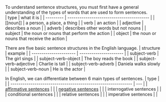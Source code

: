 To understand sentence structures, you must first have a general understanding of the types of words that are used to form sentences.  
| type      | what it is                                |
| --------- | ----------------------------------------- |
| [[noun]]  | a person, a place, a thing                |
| verb      | an action                                 |
| adjective | describes a noun                          |
| adverb    | describes other words but not nouns       |
| subject   | the noun or nouns that perform the action |
| object    | the noun or nouns that receive the action |

There are five basic sentence structures in the English language.
| structure              | example                |
| ---------------------- | ---------------------- |
| subject-verb           | The girl sings         |
| subject-verb-object    | The boy reads the book |
| subject-verb-adjective | Charlie is tall        |
| subject-verb-adverb    | Daniela walks slowly   |
| subject-verb-noun      | He is the actor        |

In English, we can differentiate between 6 main types of sentences.
| type                                                          |     |
| ------------------------------------------------------------- | --- |
| [affirmative sentences](/learn/english/affirmative-sentences) |     |
| [negative sentences](/learn/english/negative-sentences)                                            |     |
| interrogative sentences                                       |     |
| conditional sentences                                         |     |
| relative sentences                                            |     |
| imperative sentences                                          |     |
